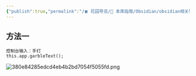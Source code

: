 ```yaml
---
{"publish":true,"permalink":"/🍀 花园导览/🧰 本库指南/Obsidian/obsidian相关笔记/obsidian 截图的时候，屏蔽文字，马赛克的方法.md","created":"2025-06-13T22:58:00.344+08:00","modified":"2025-07-07T17:10:23.996+08:00","published":"2025-07-07T17:10:23.996+08:00","cssclasses":""}
---
```




## 方法一 

```
控制台输入：手打
this.app.garbleText();
```

![380e84285edcd4eb4b2bd7054f5055fd.png](https://my-public-pic.oss-cn-hangzhou.aliyuncs.com/20250613225839915.png)

